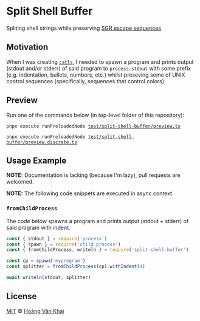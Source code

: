 # Split Shell Buffer

Spliting shell strings while preserving [SGR escape sequences](https://en.wikipedia.org/wiki/ANSI_escape_code#SGR_(Select_Graphic_Rendition)_parameters)

## Motivation

When I was creating [`catls`](https://npmjs.com/package/catls), I needed to spawn a program and prints output (stdout and/or stderr) of said program to `process.stdout` with some prefix (e.g. indentation, bullets, numbers, etc.) whilst preseving some of UNIX control sequences (specifically, sequences that control colors).

## Preview

Run one of the commands below (in top-level folder of this repository):

<pre><code>pnpx execute runPreloadedNode <a href='https://git.io/fpX7e'>test/split-shell-buffer/preview.ts</a></code></pre>

<pre><code>pnpx execute runPreloadedNode <a href='https://git.io/fpX7s'>test/split-shell-buffer/preview.discrete.ts</a></code></pre>

## Usage Example

**NOTE:** Documentation is lacking (because I'm lazy), pull requests are welcomed.

**NOTE:** The following code snippets are executed in async context.

### `fromChildProcess`

The code below spawns a program and prints output (stdout + stderr) of said program with indent.

```javascript
const { stdout } = require('process')
const { spawn } = require('child_process')
const { fromChildProcess, writeln } = require('split-shell-buffer')

const cp = spawn('myprogram')
const splitter = fromChildProcess(cp).withIndent(4)

await writeln(stdout, splitter)
```

## License

[MIT](https://git.io/fxKXN) © [Hoàng Văn Khải](https://github.com/KSXGitHub)
